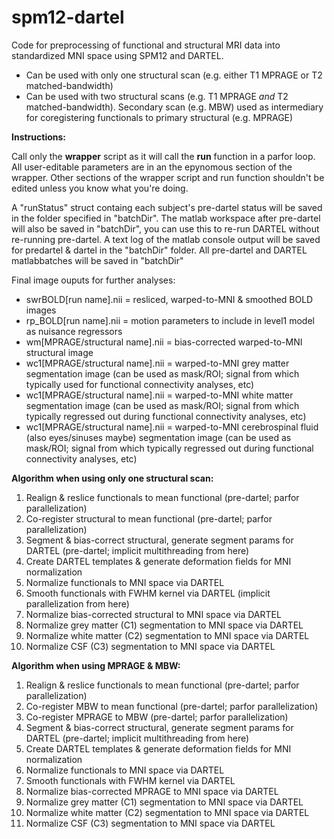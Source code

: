 # spm12-dartel

Code for preprocessing of functional and structural MRI data into standardized MNI space using SPM12 and DARTEL. 

* Can be used with only one structural scan (e.g. either T1 MPRAGE or T2 matched-bandwidth)
* Can be used with two structural scans (e.g. T1 MPRAGE *and* T2 matched-bandwidth). Secondary scan (e.g. MBW) used as intermediary for coregistering functionals to primary structural (e.g. MPRAGE)

<b>Instructions:</b>

Call only the <b>wrapper</b> script as it will call the <b>run</b> function in a parfor loop. All user-editable parameters are in an the epynomous section of the wrapper. Other sections of the wrapper script and run function shouldn't be edited unless you know what you're doing.

A "runStatus" struct containg each subject's pre-dartel status will be saved in the folder specified in "batchDir". The matlab workspace after pre-dartel will also be saved in "batchDir", you can use this to re-run DARTEL without re-running pre-dartel. A text log of the matlab console output will be saved for predartel & dartel in the "batchDir" folder. All pre-dartel and DARTEL matlabbatches will be saved in "batchDir"

Final image ouputs for further analyses:
* swrBOLD[run name].nii = resliced, warped-to-MNI & smoothed BOLD images
* rp_BOLD[run name].nii = motion parameters to include in level1 model as nuisance regressors
* wm[MPRAGE/structural name].nii = bias-corrected warped-to-MNI structural image
* wc1[MPRAGE/structural name].nii = warped-to-MNI grey matter segmentation image (can be used as mask/ROI; signal from which typically used for functional connectivity analyses, etc)
* wc1[MPRAGE/structural name].nii = warped-to-MNI white matter segmentation image (can be used as mask/ROI; signal from which typically regressed out during functional connectivity analyses, etc)
* wc1[MPRAGE/structural name].nii = warped-to-MNI cerebrospinal fluid (also eyes/sinuses maybe) segmentation image (can be used as mask/ROI; signal from which typically regressed out during functional connectivity analyses, etc)

<b>Algorithm when using only one structural scan:</b>
1) Realign & reslice functionals to mean functional (pre-dartel; parfor parallelization)
2) Co-register structural to mean functional (pre-dartel; parfor parallelization)
3) Segment & bias-correct structural, generate segment params for DARTEL  (pre-dartel; implicit multithreading from here)
4) Create DARTEL templates & generate deformation fields for MNI normalization
5) Normalize functionals to MNI space via DARTEL
6) Smooth functionals with FWHM kernel via DARTEL (implicit parallelization from here)
7) Normalize bias-corrected structural to MNI space via DARTEL
8) Normalize grey matter (C1) segmentation to MNI space via DARTEL
9) Normalize white matter (C2) segmentation to MNI space via DARTEL
10) Normalize CSF (C3) segmentation to MNI space via DARTEL

<b>Algorithm when using MPRAGE & MBW:</b>
1) Realign & reslice functionals to mean functional (pre-dartel; parfor parallelization)
2) Co-register MBW to mean functional (pre-dartel; parfor parallelization)
3) Co-register MPRAGE to MBW (pre-dartel; parfor parallelization)
4) Segment & bias-correct structural, generate segment params for DARTEL  (pre-dartel; implicit multithreading from here)
5) Create DARTEL templates & generate deformation fields for MNI normalization
6) Normalize functionals to MNI space via DARTEL
7) Smooth functionals with FWHM kernel via DARTEL
8) Normalize bias-corrected MPRAGE to MNI space via DARTEL
9) Normalize grey matter (C1) segmentation to MNI space via DARTEL
10) Normalize white matter (C2) segmentation to MNI space via DARTEL
11) Normalize CSF (C3) segmentation to MNI space via DARTEL
